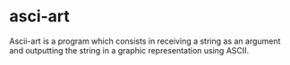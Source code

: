# asci-art
Ascii-art is a program which consists in receiving a string as an argument and outputting the string in a graphic representation using ASCII.

